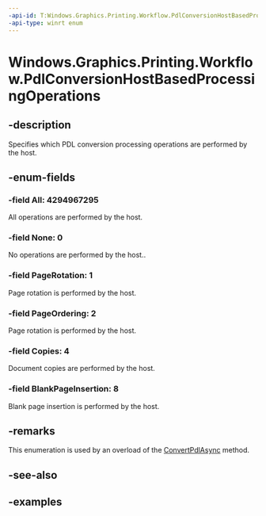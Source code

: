 ```yaml
---
-api-id: T:Windows.Graphics.Printing.Workflow.PdlConversionHostBasedProcessingOperations
-api-type: winrt enum
---
```


# Windows.Graphics.Printing.Workflow.PdlConversionHostBasedProcessingOperations

<!--
public enum PdlConversionHostBasedProcessingOperations
-->


## -description

Specifies which PDL conversion processing operations are performed by the host.

## -enum-fields

### -field All: 4294967295

All operations are performed by the host.

### -field None: 0

No operations are performed by the host..

### -field PageRotation: 1

Page rotation is performed by the host.

### -field PageOrdering: 2

Page rotation is performed by the host.

### -field Copies: 4

Document copies are performed by the host.

### -field BlankPageInsertion: 8

Blank page insertion is performed by the host.

## -remarks

This enumeration is used by an overload of the [ConvertPdlAsync](xref:Windows.Graphics.Printing.Workflow.PrintWorkflowPdlConverter.ConvertPdlAsync(Windows.Graphics.Printing.PrintTicket.WorkflowPrintTicket,Windows.Storage.Streams.IInputStream,Windows.Storage.Streams.IOutputStream,Windows.Graphics.Printing.Workflow.PdlConversionHostBasedProcessingOperations)) method.

## -see-also

## -examples


